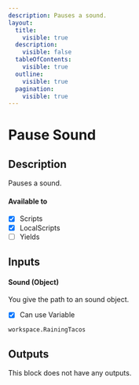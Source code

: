 ```yaml
---
description: Pauses a sound.
layout:
  title:
    visible: true
  description:
    visible: false
  tableOfContents:
    visible: true
  outline:
    visible: true
  pagination:
    visible: true
---
```


# Pause Sound

## Description

Pauses a sound.

#### Available to

* [x] Scripts
* [x] LocalScripts
* [ ] Yields

## Inputs

#### Sound (Object)

You give the path to an sound object.

* [x] Can use Variable

```
workspace.RainingTacos
```

## Outputs

This block does not have any outputs.
